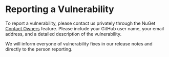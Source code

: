 # Reporting a Vulnerability

To report a vulnerability, please contact us privately through the NuGet [Contact Owners](https://www.nuget.org/packages/Skender.Stock.Indicators) feature.  Please include your GitHub user name, your email address, and a detailed description of the vulnerability.

We will inform everyone of vulnerability fixes in our release notes and directly to the person reporting.

